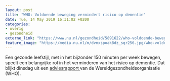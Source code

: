 ```yaml
---
layout: post
title: "WHO: Voldoende beweging vermindert risico op dementie"
date: Tue, 14 May 2019 16:31:02 +0200
categories: 
- overig 
- gezondheid 
externe_link: "https://www.nu.nl/gezondheid/5891622/who-voldoende-beweging-vermindert-risico-op-dementie.html"
feature_image: "https://media.nu.nl/m/dvmxspoak8dz_sqr256.jpg/who-voldoende-beweging-vermindert-risico-op-dementie.jpg"
---
```


Een gezonde leefstijl, met in het bijzonder 150 minuten per week bewegen, speelt een belangrijke rol in het verminderen van het risico op dementie. Dat blijkt dinsdag uit een <a href="https://www.who.int/news-room/detail/14-05-2019-adopting-a-healthy-lifestyle-helps-reduce-the-risk-of-dementia" target="_blank">adviesrapport </a>van de Wereldgezondheidsorganisatie (WHO).
